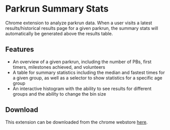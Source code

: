 # Parkrun Summary Stats
Chrome extension to analyze parkrun data.
When a user visits a  latest results/historical results page for a given parkrun, the summary stats will automatically be generated above the results table.

## Features
 - An overview of a given parkrun, including the number of PBs, first timers, milestones achieved, and volunteers
 - A table for summary statistics including the median and fastest times for a given group, as well as a selector to show statistics for a specific age group
 - An interactive histogram with the ability to see results for different groups and the ability to change the bin size

## Download
This extension can be downloaded from the chrome webstore [here](https://chromewebstore.google.com/detail/parkrun-summary-statistic/ibnkjddccanjkgaegnimhoidheipnnia).

